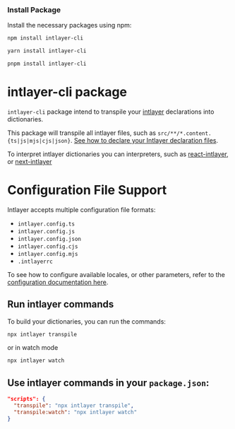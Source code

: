 ### Install Package

Install the necessary packages using npm:

```bash
npm install intlayer-cli
```

```bash
yarn install intlayer-cli
```

```bash
pnpm install intlayer-cli
```

# intlayer-cli package

`intlayer-cli` package intend to transpile your [intlayer](https://github.com/aypineau/intlayer/blob/main/packages/intlayer/readme_en.md) declarations into dictionaries.

This package will transpile all intlayer files, such as `src/**/*.content.{ts|js|mjs|cjs|json}`. [See how to declare your Intlayer declaration files](https://github.com/aypineau/intlayer/blob/main/packages/intlayer/readme_en.md).

To interpret intlayer dictionaries you can interpreters, such as [react-intlayer](https://github.com/aypineau/intlayer/blob/main/packages/react-intlayer/readme_en.md), or [next-intlayer](https://github.com/aypineau/intlayer/blob/main/packages/next-intlayer/readme_en.md)

# Configuration File Support

Intlayer accepts multiple configuration file formats:

- `intlayer.config.ts`
- `intlayer.config.js`
- `intlayer.config.json`
- `intlayer.config.cjs`
- `intlayer.config.mjs`
- `.intlayerrc`

To see how to configure available locales, or other parameters, refer to the [configuration documentation here](https://github.com/aypineau/intlayer/blob/main/docs/docs/configuration_en.md).

## Run intlayer commands

To build your dictionaries, you can run the commands:

```bash
npx intlayer transpile
```

or in watch mode

```bash
npx intlayer watch
```

## Use intlayer commands in your `package.json`:

```json
"scripts": {
  "transpile": "npx intlayer transpile",
  "transpile:watch": "npx intlayer watch"
}
```
